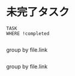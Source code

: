 #  未完了タスク
```dataview
TASK  
WHERE !completed


```
group by file.link
```
```
group by file.link
```
```






